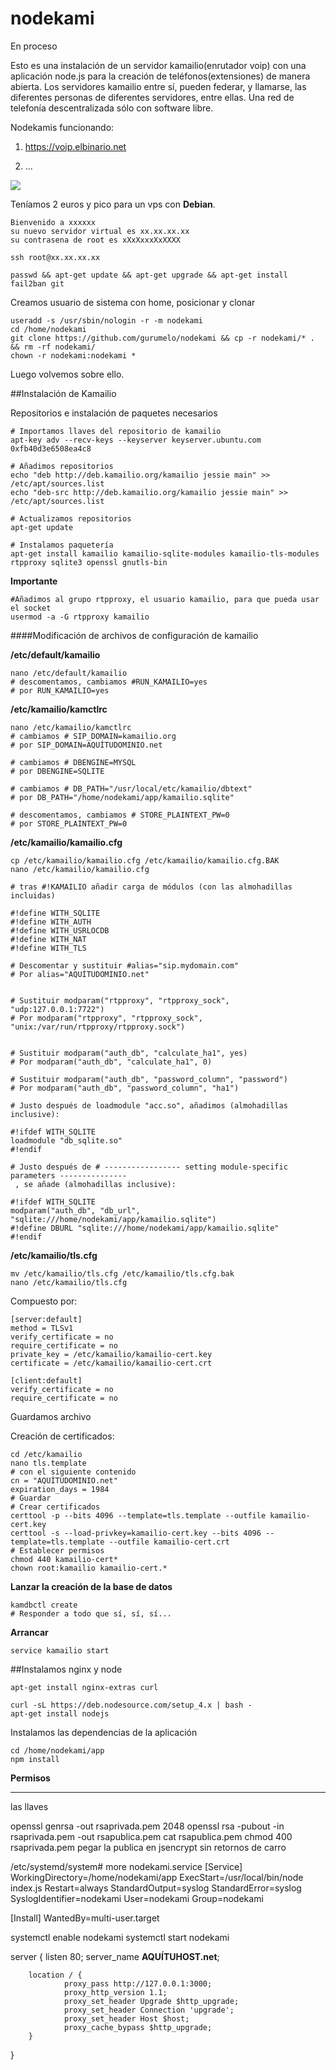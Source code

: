 # nodekami

En proceso

Esto es una instalación de un servidor kamailio(enrutador voip) con una aplicación node.js 
para la creación de teléfonos(extensiones) de manera abierta. Los servidores kamailio entre sí, pueden federar, y 
llamarse, las diferentes personas de diferentes servidores, entre ellas. Una red de telefonía descentralizada
sólo con software libre.

Nodekamis funcionando:

1. https://voip.elbinario.net

2. ...

![](http://i.imgur.com/7CqKYPo.png)

Teníamos 2 euros y pico para un vps con **Debian**.

```
Bienvenido a xxxxxx
su nuevo servidor virtual es xx.xx.xx.xx
su contrasena de root es xXxXxxxXxXXXX
```
```
ssh root@xx.xx.xx.xx
```
```
passwd && apt-get update && apt-get upgrade && apt-get install fail2ban git
```

Creamos usuario de sistema con home, posicionar y clonar
```
useradd -s /usr/sbin/nologin -r -m nodekami
cd /home/nodekami
git clone https://github.com/gurumelo/nodekami && cp -r nodekami/* . && rm -rf nodekami/
chown -r nodekami:nodekami *
```

Luego volvemos sobre ello.

##Instalación de Kamailio

Repositorios e instalación de paquetes necesarios

```
# Importamos llaves del repositorio de kamailio
apt-key adv --recv-keys --keyserver keyserver.ubuntu.com 0xfb40d3e6508ea4c8

# Añadimos repositorios
echo "deb http://deb.kamailio.org/kamailio jessie main" >> /etc/apt/sources.list
echo "deb-src http://deb.kamailio.org/kamailio jessie main" >> /etc/apt/sources.list

# Actualizamos repositorios
apt-get update

# Instalamos paquetería
apt-get install kamailio kamailio-sqlite-modules kamailio-tls-modules rtpproxy sqlite3 openssl gnutls-bin
```

**Importante**

```
#Añadimos al grupo rtpproxy, el usuario kamailio, para que pueda usar el socket
usermod -a -G rtpproxy kamailio
```

####Modificación de archivos de configuración de kamailio

**/etc/default/kamailio**

```
nano /etc/default/kamailio 
# descomentamos, cambiamos #RUN_KAMAILIO=yes
# por RUN_KAMAILIO=yes
```

**/etc/kamailio/kamctlrc**

```
nano /etc/kamailio/kamctlrc
# cambiamos # SIP_DOMAIN=kamailio.org
# por SIP_DOMAIN=AQUÍTUDOMINIO.net

# cambiamos # DBENGINE=MYSQL
# por DBENGINE=SQLITE

# cambiamos # DB_PATH="/usr/local/etc/kamailio/dbtext"
# por DB_PATH="/home/nodekami/app/kamailio.sqlite"

# descomentamos, cambiamos # STORE_PLAINTEXT_PW=0
# por STORE_PLAINTEXT_PW=0
```

**/etc/kamailio/kamailio.cfg**

```
cp /etc/kamailio/kamailio.cfg /etc/kamailio/kamailio.cfg.BAK
nano /etc/kamailio/kamailio.cfg

# tras #!KAMAILIO añadir carga de módulos (con las almohadillas incluidas)
```

```
#!define WITH_SQLITE
#!define WITH_AUTH
#!define WITH_USRLOCDB
#!define WITH_NAT
#!define WITH_TLS
```

```
# Descomentar y sustituir #alias="sip.mydomain.com"
# Por alias="AQUÍTUDOMINIO.net"


# Sustituir modparam("rtpproxy", "rtpproxy_sock", "udp:127.0.0.1:7722")
# Por modparam("rtpproxy", "rtpproxy_sock", "unix:/var/run/rtpproxy/rtpproxy.sock")


# Sustituir modparam("auth_db", "calculate_ha1", yes)
# Por modparam("auth_db", "calculate_ha1", 0)

# Sustituir modparam("auth_db", "password_column", "password")
# Por modparam("auth_db", "password_column", "ha1")

# Justo después de loadmodule "acc.so", añadimos (almohadillas inclusive):
```

```
#!ifdef WITH_SQLITE
loadmodule "db_sqlite.so"
#!endif
```

```
# Justo después de # ----------------- setting module-specific parameters ---------------
 , se añade (almohadillas inclusive):
```

```
#!ifdef WITH_SQLITE
modparam("auth_db", "db_url", "sqlite:///home/nodekami/app/kamailio.sqlite")
#!define DBURL "sqlite:///home/nodekami/app/kamailio.sqlite"
#!endif
```

**/etc/kamailio/tls.cfg**

```
mv /etc/kamailio/tls.cfg /etc/kamailio/tls.cfg.bak
nano /etc/kamailio/tls.cfg
```

Compuesto por:

```
[server:default]
method = TLSv1
verify_certificate = no
require_certificate = no
private_key = /etc/kamailio/kamailio-cert.key
certificate = /etc/kamailio/kamailio-cert.crt

[client:default]
verify_certificate = no
require_certificate = no
```

Guardamos archivo

Creación de certificados:

```
cd /etc/kamailio
nano tls.template
# con el siguiente contenido
cn = "AQUÍTUDOMINIO.net"
expiration_days = 1984
# Guardar
# Crear certificados
certtool -p --bits 4096 --template=tls.template --outfile kamailio-cert.key
certtool -s --load-privkey=kamailio-cert.key --bits 4096 --template=tls.template --outfile kamailio-cert.crt
# Establecer permisos
chmod 440 kamailio-cert*
chown root:kamailio kamailio-cert.*
```

**Lanzar la creación de la base de datos**

```
kamdbctl create
# Responder a todo que sí, sí, sí...
```

**Arrancar**

```
service kamailio start
```

##Instalamos nginx y node

```
apt-get install nginx-extras curl
```

```
curl -sL https://deb.nodesource.com/setup_4.x | bash -
apt-get install nodejs
```

Instalamos las dependencias de la aplicación

```
cd /home/nodekami/app
npm install
```




**Permisos**






---------------------------------------------------------------
las llaves
     

openssl genrsa -out rsaprivada.pem 2048
openssl rsa -pubout -in rsaprivada.pem -out rsapublica.pem
cat rsapublica.pem
chmod 400 rsaprivada.pem
pegar la publica en jsencrypt sin retornos de carro



/etc/systemd/system# more nodekami.service 
[Service]
WorkingDirectory=/home/nodekami/app
ExecStart=/usr/local/bin/node index.js
Restart=always
StandardOutput=syslog
StandardError=syslog
SyslogIdentifier=nodekami
User=nodekami
Group=nodekami

[Install]
WantedBy=multi-user.target





  systemctl enable nodekami
  systemctl start nodekami
  
  
  
  
  server {
        listen 80;
        server_name **AQUÍTUHOST.net**;

        location / {
                proxy_pass http://127.0.0.1:3000;
                proxy_http_version 1.1;
                proxy_set_header Upgrade $http_upgrade;
                proxy_set_header Connection 'upgrade';
                proxy_set_header Host $host;
                proxy_cache_bypass $http_upgrade;
        }
}

